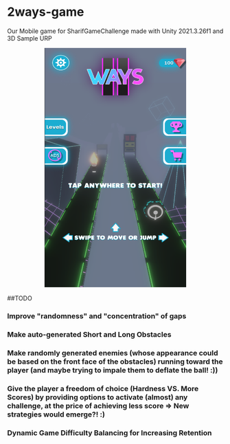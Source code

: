 # 2ways-game
Our Mobile game for SharifGameChallenge made with Unity 2021.3.26f1 and 3D Sample URP
<p align="center">
  <img src="https://github.com/amireza007/2ways-game/blob/main/Game_Environment.png" width="330" height="557">
</p>

##TODO
### Improve "randomness" and "concentration" of gaps
### Make auto-generated Short and Long Obstacles
### Make randomly generated enemies (whose appearance could be based on the front face of the obstacles) running toward the player (and maybe trying to impale them to deflate the ball! :))
### Give the player a freedom of choice (Hardness VS. More Scores) by providing options to activate (almost) any challenge, at the price of achieving less score => New strategies would emerge?! :)
### Dynamic Game Difficulty Balancing for Increasing Retention
